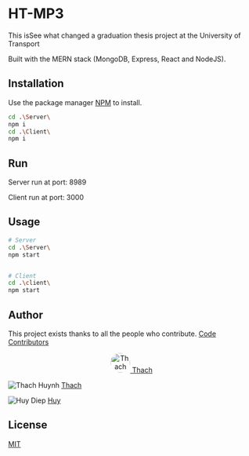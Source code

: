 # HT-MP3


This isSee what changed a graduation thesis project at the University of Transport

Built with the MERN stack (MongoDB, Express, React and NodeJS).


## Installation
Use the package manager [NPM](https://www.npmjs.com/) to install.

```bash
cd .\Server\
npm i
cd .\Client\
npm i
```

## Run

Server run at port: 8989

Client run at port: 3000


## Usage


```bash
# Server
cd .\Server\
npm start


# Client
cd .\client\
npm start
```


## Author

This project exists thanks to all the people who contribute.
<a href="https://github.com/VuongHuy2k1/HT-MP3/graphs/contributors">Code Contributors</a>

<p align="center">
  <a href="[https://github.com/VuongHuy2k1/HT-MP3/graphs/contributors](https://www.facebook.com/Thach.Huynh.ZoneNop)">
  <img src="https://avatars.githubusercontent.com/u/75834703?s=40&v=4" width="40" style="border-radius: 50%" title="Thach">
    Thach
  </a>
</p>

![Thach Huynh](https://avatars.githubusercontent.com/u/75834703?s=40&v=4 "Thach") [Thach](https://www.facebook.com/Thach.Huynh.ZoneNop)

![Huy Diep](https://avatars.githubusercontent.com/u/96243959?s=48&v=4 "Huy") [Huy](https://www.facebook.com/huy.diep.3388630)


## License

[MIT](https://choosealicense.com/licenses/mit/)


